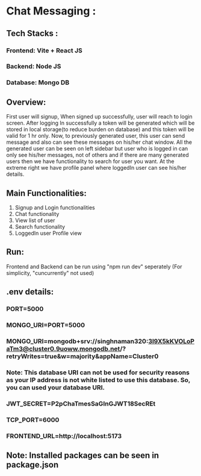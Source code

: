 # Chat Messaging :

## Tech Stacks :
### Frontend: Vite + React JS
### Backend: Node JS
### Database: Mongo DB

## Overview: 
First user will signup, When signed up successfully, user will reach to login screen. After logging In successfully a token will be generated which will be stored in local storage(to reduce burden on database) and this token will be valid for 1 hr only. Now, to previously generated user, this user can send message and also can see these messages on his/her chat window. All the generated user can be seen on left sidebar but user who is logged in can only see his/her messages, not of others and if there are many generated users then we have functionality to search for user you want. At the extreme right we have profile panel where loggedIn user can see his/her details.  

## Main Functionalities: 
1. Signup and Login functionalities
2. Chat functionality
3. View list of user
4. Search functionality
5. LoggedIn user Profile view

## Run: 
Frontend and Backend can be run using "npm run dev" seperately (For simplicity, "cuncurrently" not used)

## .env details:
### PORT=5000
### MONGO_URI=PORT=5000
### MONGO_URI=mongodb+srv://singhnaman320:3l9X5kKVOLoPaTm3@cluster0.9uoww.mongodb.net/?retryWrites=true&w=majority&appName=Cluster0
### Note: This database URI can not be used for security reasons as your IP address is not white listed to use this database. So, you can used your database URI. 
### JWT_SECRET=P2pChaTmesSaGInGJWT18SecREt
### TCP_PORT=6000
### FRONTEND_URL=http://localhost:5173

## Note: Installed packages can be seen in package.json

